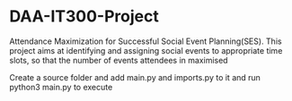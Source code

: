 # DAA-IT300-Project 
Attendance Maximization for Successful Social Event Planning(SES).
This project aims at identifying and assigning social events to appropriate time slots, so that the number of events attendees in maximised

Create a source folder and add main.py and imports.py to it and run python3 main.py to execute
